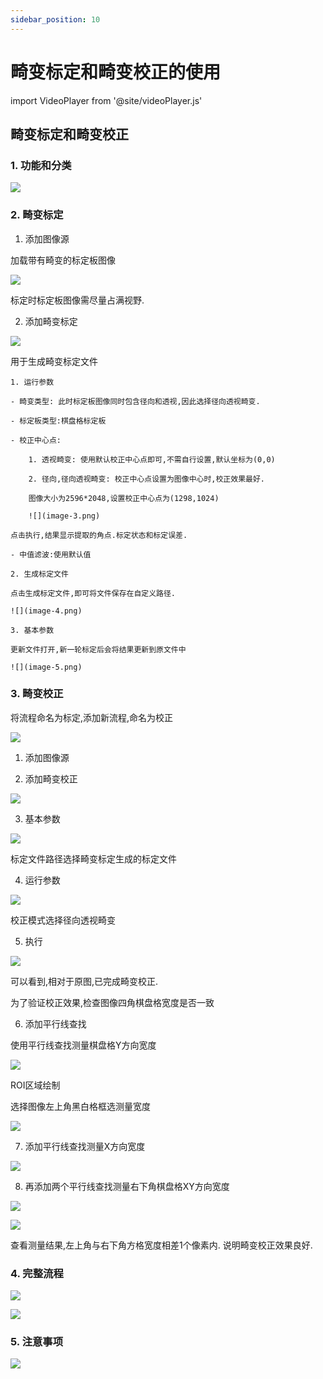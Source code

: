```yaml
---
sidebar_position: 10
---
```


# 畸变标定和畸变校正的使用

import VideoPlayer from '@site/videoPlayer.js'

<VideoPlayer src="https://www.hikrobotics.com/cn2/source/support/video/%E7%95%B8%E5%8F%98%E6%A0%87%E5%AE%9A%E7%95%B8%E5%8F%98%E7%9F%AB%E6%AD%A3.mp4"/>

## 畸变标定和畸变校正

### 1. 功能和分类

![](image.png)

### 2. 畸变标定

1. 添加图像源

加载带有畸变的标定板图像

![](image-1.png)

标定时标定板图像需尽量占满视野.

2. 添加畸变标定

![](image-2.png)

用于生成畸变标定文件

    1. 运行参数

    - 畸变类型: 此时标定板图像同时包含径向和透视,因此选择径向透视畸变.

    - 标定板类型:棋盘格标定板

    - 校正中心点:

        1. 透视畸变: 使用默认校正中心点即可,不需自行设置,默认坐标为(0,0)

        2. 径向,径向透视畸变: 校正中心点设置为图像中心时,校正效果最好.
    
        图像大小为2596*2048,设置校正中心点为(1298,1024)

        ![](image-3.png)
    
    点击执行,结果显示提取的角点.标定状态和标定误差.

    - 中值滤波:使用默认值

    2. 生成标定文件

    点击生成标定文件,即可将文件保存在自定义路径.

    ![](image-4.png)

    3. 基本参数

    更新文件打开,新一轮标定后会将结果更新到原文件中

    ![](image-5.png)

### 3. 畸变校正

将流程命名为标定,添加新流程,命名为校正

![](image-6.png)

1. 添加图像源

2. 添加畸变校正

![](image-7.png)

3. 基本参数

![](image-8.png)

标定文件路径选择畸变标定生成的标定文件

4. 运行参数

![](image-9.png)

校正模式选择径向透视畸变

5. 执行

![](image-10.png)

可以看到,相对于原图,已完成畸变校正.

为了验证校正效果,检查图像四角棋盘格宽度是否一致

6. 添加平行线查找

使用平行线查找测量棋盘格Y方向宽度

![](image-11.png)

ROI区域绘制

选择图像左上角黑白格框选测量宽度

![](image-13.png)

7. 添加平行线查找测量X方向宽度

![](image-12.png)

8. 再添加两个平行线查找测量右下角棋盘格XY方向宽度

![](image-14.png)

![](image-15.png)

查看测量结果,左上角与右下角方格宽度相差1个像素内.
说明畸变校正效果良好.

### 4. 完整流程

![](image-17.png)

![](image-18.png)

### 5. 注意事项

![](image-16.png)
















